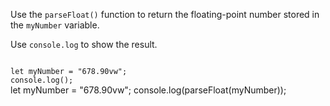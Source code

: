 Use the `parseFloat()`
function to
return the floating-point
number stored in the `myNumber` variable. 

Use `console.log` to show the result.

<Editor lang="javascript" type="exercise">
<code>
let myNumber = "678.90vw";
console.log();
</code>

<solution>
let myNumber = "678.90vw";
console.log(parseFloat(myNumber));
</solution>
</Editor>